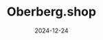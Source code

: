 ---
title: Oberberg.shop
date: 2024-12-24
draft: false
description: 'Oberberg.shop - ist einen Platform für Firmen und Geschäft aus dem Oberberg.'
href: /blog/oberberg-shop
image: /img/pedro-lastra-Nyvq2juw4_o-unsplash.jpg
---
